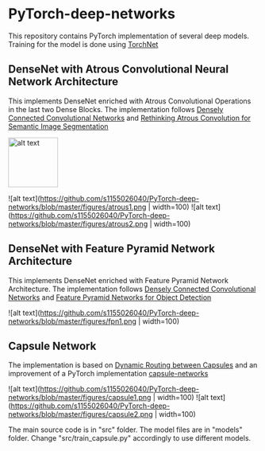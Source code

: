 # PyTorch-deep-networks

This repository contains PyTorch implementation of several deep models. Training for the model is done using [TorchNet](https://github.com/pytorch/tnt)

## DenseNet with Atrous Convolutional Neural Network Architecture
This implements DenseNet enriched with Atrous Convolutional Operations in the last two Dense Blocks. The implementation follows [Densely Connected Convolutional Networks](https://arxiv.org/abs/1608.06993) and [Rethinking Atrous Convolution for Semantic Image Segmentation](https://arxiv.org/abs/1706.05587)

<img src="https://github.com/s1155026040/PyTorch-deep-networks/blob/master/figures/atrous1.png" alt="alt text" width=100 height="whatever">

![alt text](https://github.com/s1155026040/PyTorch-deep-networks/blob/master/figures/atrous1.png | width=100)
![alt text](https://github.com/s1155026040/PyTorch-deep-networks/blob/master/figures/atrous2.png | width=100)

## DenseNet with Feature Pyramid Network Architecture 
This implements DenseNet enriched with Feature Pyramid Network Architecture. The implementation follows [Densely Connected Convolutional Networks](https://arxiv.org/abs/1608.06993) and [Feature Pyramid Networks for Object Detection](https://arxiv.org/abs/1612.03144)

![alt text](https://github.com/s1155026040/PyTorch-deep-networks/blob/master/figures/fpn1.png | width=100)

## Capsule Network  
The implementation is based on [Dynamic Routing between Capsules](https://arxiv.org/abs/1710.09829) and an improvement of a PyTorch implementation [capsule-networks](https://github.com/gram-ai/capsule-networks.git)

![alt text](https://github.com/s1155026040/PyTorch-deep-networks/blob/master/figures/capsule1.png | width=100)
![alt text](https://github.com/s1155026040/PyTorch-deep-networks/blob/master/figures/capsule2.png | width=100)

The main source code is in "src" folder. The model files are in "models" folder. Change "src/train_capsule.py" accordingly to use different models. 
